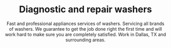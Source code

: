 ---
layout: index
keyword: Washer repair
title: Diagnostic and repair washers
subtitle: "Fast and professional appliances services of washers. Servicing all brands of washers. We guarantee to get the job done right the first time and will work hard to make sure you are completely satisfied. Work in Dallas, TX and surrounding areas."
---
